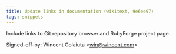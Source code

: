 ```yaml
---
title: Update links in documentation (wikitext, 9e6ee97)
tags: snippets
---
```


Include links to Git repository browser and RubyForge project page.

Signed-off-by: Wincent Colaiuta &lt;win@wincent.com&gt;
